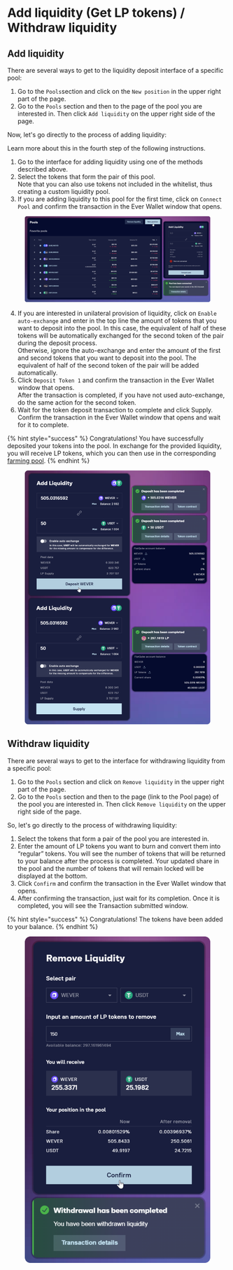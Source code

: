 # Add liquidity (Get LP tokens) / Withdraw liquidity

## Add liquidity

There are several ways to get to the liquidity deposit interface of a specific pool:

1. Go to the `Pools`section and click on the `New position` in the upper right part of the page.
2. Go to the `Pools` section and then to the page of the pool you are interested in. Then click `Add liquidity` on the upper right side of the page.

Now, let's go directly to the process of adding liquidity:

Learn more about this in the fourth step of the following instructions.

1. Go to the interface for adding liquidity using one of the methods described above.
2. Select the tokens that form the pair of this pool. \
   Note that you can also use tokens not included in the whitelist, thus creating a custom liquidity pool.
3. If you are adding liquidity to this pool for the first time, click on `Connect Pool` and confirm the transaction in the Ever Wallet window that opens.

<figure><img src="../../../.gitbook/assets/image (374).png" alt=""><figcaption></figcaption></figure>

4. If you are interested in unilateral provision of liquidity, click on `Enable auto-exchange` and enter in the top line the amount of tokens that you want to deposit into the pool. In this case, the equivalent of half of these tokens will be automatically exchanged for the second token of the pair during the deposit process. \
   Otherwise, ignore the auto-exchange and enter the amount of the first and second tokens that you want to deposit into the pool. The equivalent of half of the second token of the pair will be added automatically.
5. Click `Deposit Token 1` and confirm the transaction in the Ever Wallet window that opens.\
   After the transaction is completed, if you have not used auto-exchange, do the same action for the second token.
6. Wait for the token deposit transaction to complete and click Supply. Confirm the transaction in the Ever Wallet window that opens and wait for it to complete.

{% hint style="success" %}
Congratulations! You have successfully deposited your tokens into the pool. In exchange for the provided liquidity, you will receive LP tokens, which you can then use in the corresponding [farming pool](../../farming/new-farming/interface/farming-pools.md).
{% endhint %}

<figure><img src="../../../.gitbook/assets/image (390).png" alt=""><figcaption></figcaption></figure>

## Withdraw liquidity

There are several ways to get to the interface for withdrawing liquidity from a specific pool:

1. Go to the `Pools` section and click on `Remove liquidity` in the upper right part of the page.
2. Go to the `Pools` section and then to the page (link to the Pool page) of the pool you are interested in. Then click `Remove liquidity` on the upper right side of the page.

So, let's go directly to the process of withdrawing liquidity:

1. Select the tokens that form a pair of the pool you are interested in.
2. Enter the amount of LP tokens you want to burn and convert them into “regular” tokens. You will see the number of tokens that will be returned to your balance after the process is completed. Your updated share in the pool and the number of tokens that will remain locked will be displayed at the bottom.
3. Click `Confirm` and confirm the transaction in the Ever Wallet window that opens.
4. After confirming the transaction, just wait for its completion. Once it is completed, you will see the Transaction submitted window.&#x20;

{% hint style="success" %}
Congratulations! The tokens have been added to your balance.
{% endhint %}

<figure><img src="../../../.gitbook/assets/image (377).png" alt=""><figcaption></figcaption></figure>
